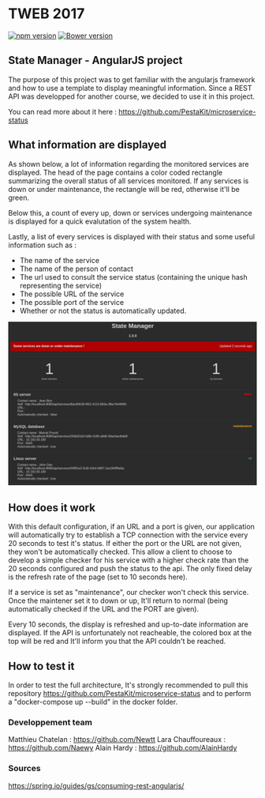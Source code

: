 # TWEB 2017

[![npm version](https://badge.fury.io/js/flag-icon-css.svg)](https://badge.fury.io/js/flag-icon-css)
[![Bower version](https://badge.fury.io/bo/flag-icon-css.svg)](https://badge.fury.io/bo/flag-icon-css)



## State Manager - AngularJS project ##

The purpose of this project was to get familiar with the angularjs framework and how to use a template to display meaningful information. Since a REST API was developped for another course, we decided to use it in  this project.

You can read more about it here : https://github.com/PestaKit/microservice-status

## What information are displayed ##

As shown below, a lot of information regarding the monitored services are displayed. The head of the page contains a color coded rectangle summarizing the overall status of all services monitored. If any services is down or under maintenance, the rectangle will be red, otherwise it'll be green.

Below this, a count of every up, down or services undergoing maintenance is displayed for a quick evalutation of the system health.

Lastly, a list of every services is displayed with their status and some useful information such as : 

- The name of the service
- The name of the person of contact
- The url used to consult the service status (containing the unique hash representing the service)
- The possible URL of the service
- The possible port of the service
- Whether or not the status is automatically updated.

![User Interface](https://github.com/Naewy/TWEB-project_03-angular_interface/blob/master/UI.jpg  "User Interface")

## How does it work ##
With this default configuration, if an URL and a port is given, our application will automatically try to establish a TCP connection with the service every 20 seconds to test it's status. If either the port or the URL are not given, they won't be automatically checked. This allow a client to choose to develop a simple checker for his service with a higher check rate than the 20 seconds configured  and push the status to the api. The only fixed delay is the refresh rate of the page (set to 10 seconds here).

If a service is set as "maintenance", our checker won't check this service. Once the maintener set it to down or up, It'll return to normal (being automatically checked if the URL and the PORT are given).

Every 10 seconds, the display is refreshed and up-to-date information are displayed. If the API is unfortunately not reacheable, the colored box at the top will be red and It'll inform you that the API couldn't be reached. 

## How to test it ##

In order to test the full architecture, It's strongly recommended to pull this repository https://github.com/PestaKit/microservice-status and to perform a "docker-compose up --build" in the docker folder.

### Developpement team ###

Matthieu Chatelan : https://github.com/Newtt
Lara Chauffoureaux : https://github.com/Naewy
Alain Hardy : https://github.com/AlainHardy

### Sources

https://spring.io/guides/gs/consuming-rest-angularjs/

